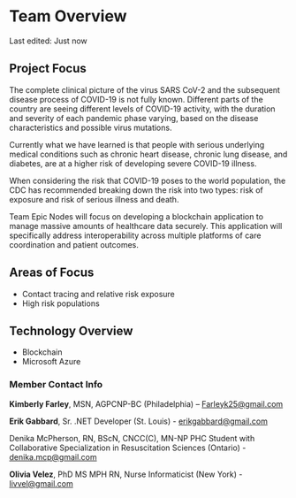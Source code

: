 
# Team Overview

Last edited: Just now

## Project Focus

The complete clinical picture of the virus SARS CoV-2 and the subsequent disease process of COVID-19 is not fully known.  Different parts of the country are seeing different levels of COVID-19 activity, with the duration and severity of each pandemic phase varying, based on the disease characteristics and possible virus mutations.

Currently what we have learned is that people with serious underlying medical conditions such as chronic heart disease, chronic lung disease, and diabetes, are at a higher risk of developing severe COVID-19 illness.

When considering the risk that COVID-19 poses to the world population, the CDC has recommended breaking down the risk into two types: risk of exposure and risk of serious illness and death.

Team Epic Nodes will focus on developing a blockchain application to manage massive amounts of healthcare data securely. This application will specifically address interoperability across multiple platforms of care coordination and patient outcomes.

## Areas of Focus

- Contact tracing and relative risk exposure
- High risk populations

## Technology Overview

- Blockchain
- Microsoft Azure

### Member Contact Info

**Kimberly Farley**, MSN, AGPCNP-BC (Philadelphia) – Farleyk25@gmail.com

**Erik Gabbard**, Sr. .NET Developer (St. Louis) - erikgabbard@gmail.com

Denika McPherson, RN, BScN, CNCC(C), MN-NP PHC Student with Collaborative Specialization in Resuscitation Sciences (Ontario) - denika.mcp@gmail.com

**Olivia Velez**, PhD MS MPH RN, Nurse Informaticist (New York) - livvel@gmail.com
